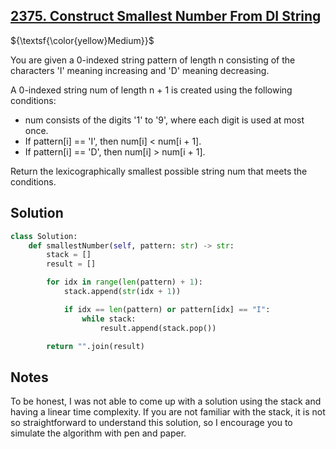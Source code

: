 ## [2375. Construct Smallest Number From DI String](https://leetcode.com/problems/construct-smallest-number-from-di-string/)

${\textsf{\color{yellow}Medium}}$

You are given a 0-indexed string pattern of length n consisting of the characters 'I' meaning increasing and 'D' meaning decreasing.

A 0-indexed string num of length n + 1 is created using the following conditions:

- num consists of the digits '1' to '9', where each digit is used at most once.
- If pattern[i] == 'I', then num[i] < num[i + 1].
- If pattern[i] == 'D', then num[i] > num[i + 1].

Return the lexicographically smallest possible string num that meets the conditions.

## Solution
```python
class Solution:
    def smallestNumber(self, pattern: str) -> str:
        stack = []
        result = []

        for idx in range(len(pattern) + 1):
            stack.append(str(idx + 1))

            if idx == len(pattern) or pattern[idx] == "I":
                while stack:
                    result.append(stack.pop())

        return "".join(result)
```

## Notes
To be honest, I was not able to come up with a solution using the stack and having a linear time complexity. If you are not familiar with the stack, it is not so straightforward to understand this solution, so I encourage you to simulate the algorithm with pen and paper.
